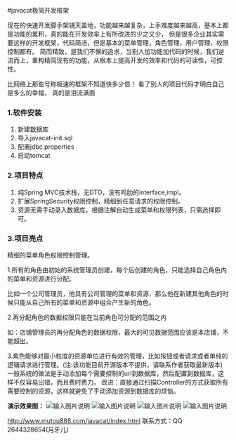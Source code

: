 
#javacat极简开发框架

现在的快速开发脚手架铺天盖地，功能越来越复杂，上手难度越来越高，基本上都是功能的累积，真的能在开发效率上有所改进的少之又少，
但是很多企业其实需要这样的开发框架，代码简洁，但是基本的菜单管理，角色管理，用户管理，权限控制都有。
简而精致，是我们不懈的追求，当别人加功能加代码的时候，我们逆流而上，重构精简现有的功能，从根本上提高开发的效率和代码的可读性，可控性。

比网络上那些号称极速的框架不知道快多少倍！
看了别人的项目代码才明白自己是多么的幸福，
真的是泪流满面

### 1.软件安装
1. 新建数据库
2. 导入javacat-init.sql
3. 配置jdbc.properties
4. 启动tomcat

### 2.项目特点
1. 纯Spring MVC技术栈，无DTO，没有鸡肋的interface,impl。
2. 扩展SpringSecurity权限控制，精细到任意请求的权限控制。
3. 资源无需手动录入数据库，根据注解自动生成菜单和权限列表，只需选择即可。

### 3.项目亮点
精细的菜单角色权限控制管理。

1.所有的角色由初始的系统管理员创建，每个后创建的角色，只能选择自己角色内的菜单和资源进行分配。

比如一个公司管理员，他具有公司管理的菜单和资源，那么他在新建其他角色的时候只能从自己所有的菜单和资源中组合产生新的角色。

2.再分配角色的数据权限只能在当前角色可分配的范围之内

如：店铺管理员的再分配角色的数据权限，最大的可见数据范围应该是本店铺，不能超出。

3.角色能够对最小粒度的资源单位进行有效的管理，比如按钮或者请求或者单纯的逻辑请求进行管理。(注:该功能目前开源版本不提供，请联系作者获取最新版本)
一般系统的做法是手动添加每个需要控制的url到数据库，然后配置到数据库，这样不仅容易出错，而且费时费力。
改进：直接通过扫描Controller的方式获取所有需要控制的资源，这样就避免了手动添加资源到数据库的烦恼。

**演示效果图：**
![输入图片说明](http://open.mutou888.com/javacat/curd.png "在这里输入图片标题")
![输入图片说明](http://open.mutou888.com/javacat/menu.png "在这里输入图片标题")
![输入图片说明](http://open.mutou888.com/javacat/user.png "在这里输入图片标题")
![输入图片说明](http://open.mutou888.com/javacat/role.png "在这里输入图片标题")

http://www.mutou888.com/javacat/index.html
联系方式：QQ 2644328654(月牙儿)